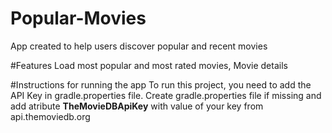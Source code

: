 # Popular-Movies
App created to help users discover popular and recent movies

#Features
Load most popular and most rated movies,
Movie details

#Instructions for running the app
To run this project, you need to add the API Key in gradle.properties file. Create gradle.properties file if missing and add atribute <b>TheMovieDBApiKey</b> with value of your key from api.themoviedb.org


